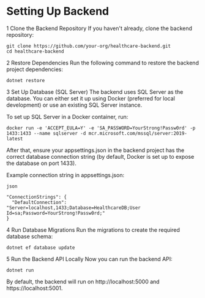﻿# Setting Up Backend
1️ Clone the Backend Repository
If you haven't already, clone the backend repository:
```
git clone https://github.com/your-org/healthcare-backend.git
cd healthcare-backend
```

2️ Restore Dependencies
Run the following command to restore the backend project dependencies:
```
dotnet restore
```

3️ Set Up Database (SQL Server)
The backend uses SQL Server as the database. You can either set it up using Docker (preferred for local development) or use an existing SQL Server instance.

To set up SQL Server in a Docker container, run:
```
docker run -e 'ACCEPT_EULA=Y' -e 'SA_PASSWORD=YourStrong!Passw0rd' -p 1433:1433 --name sqlserver -d mcr.microsoft.com/mssql/server:2019-latest
```
After that, ensure your appsettings.json in the backend project has the correct database connection string (by default, Docker is set up to expose the database on port 1433).

Example connection string in appsettings.json:
```
json

"ConnectionStrings": {
  "DefaultConnection": "Server=localhost,1433;Database=HealthcareDB;User Id=sa;Password=YourStrong!Passw0rd;"
}
```

4️ Run Database Migrations
Run the migrations to create the required database schema:
```
dotnet ef database update
```

5️ Run the Backend API Locally
Now you can run the backend API:
```
dotnet run
```
By default, the backend will run on http://localhost:5000 and https://localhost:5001.